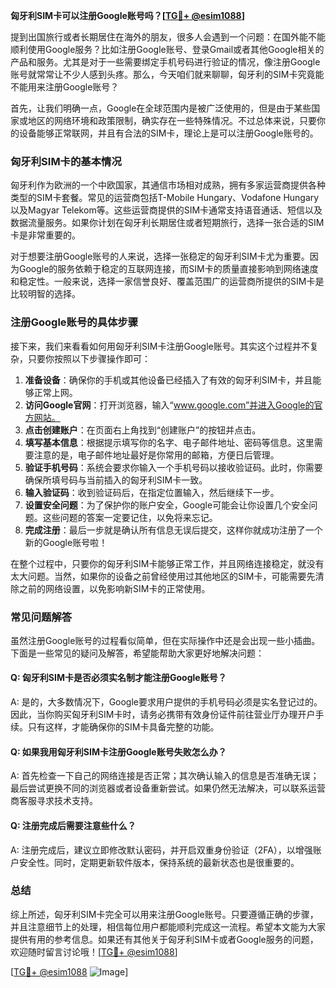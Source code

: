 **匈牙利SIM卡可以注册Google账号吗？[[TG💪+ @esim1088](https://t.me/s/esim1088)]**

提到出国旅行或者长期居住在海外的朋友，很多人会遇到一个问题：在国外能不能顺利使用Google服务？比如注册Google账号、登录Gmail或者其他Google相关的产品和服务。尤其是对于一些需要绑定手机号码进行验证的情况，像注册Google账号就常常让不少人感到头疼。那么，今天咱们就来聊聊，匈牙利的SIM卡究竟能不能用来注册Google账号？

首先，让我们明确一点，Google在全球范围内是被广泛使用的，但是由于某些国家或地区的网络环境和政策限制，确实存在一些特殊情况。不过总体来说，只要你的设备能够正常联网，并且有合法的SIM卡，理论上是可以注册Google账号的。

### **匈牙利SIM卡的基本情况**

匈牙利作为欧洲的一个中欧国家，其通信市场相对成熟，拥有多家运营商提供各种类型的SIM卡套餐。常见的运营商包括T-Mobile Hungary、Vodafone Hungary以及Magyar Telekom等。这些运营商提供的SIM卡通常支持语音通话、短信以及数据流量服务。如果你计划在匈牙利长期居住或者短期旅行，选择一张合适的SIM卡是非常重要的。

对于想要注册Google账号的人来说，选择一张稳定的匈牙利SIM卡尤为重要。因为Google的服务依赖于稳定的互联网连接，而SIM卡的质量直接影响到网络速度和稳定性。一般来说，选择一家信誉良好、覆盖范围广的运营商所提供的SIM卡是比较明智的选择。

### **注册Google账号的具体步骤**

接下来，我们来看看如何用匈牙利SIM卡注册Google账号。其实这个过程并不复杂，只要你按照以下步骤操作即可：

1. **准备设备**：确保你的手机或其他设备已经插入了有效的匈牙利SIM卡，并且能够正常上网。
2. **访问Google官网**：打开浏览器，输入“www.google.com”并进入Google的官方网站。
3. **点击创建账户**：在页面右上角找到“创建账户”的按钮并点击。
4. **填写基本信息**：根据提示填写你的名字、电子邮件地址、密码等信息。这里需要注意的是，电子邮件地址最好是你常用的邮箱，方便日后管理。
5. **验证手机号码**：系统会要求你输入一个手机号码以接收验证码。此时，你需要确保所填号码与当前插入的匈牙利SIM卡一致。
6. **输入验证码**：收到验证码后，在指定位置输入，然后继续下一步。
7. **设置安全问题**：为了保护你的账户安全，Google可能会让你设置几个安全问题。这些问题的答案一定要记住，以免将来忘记。
8. **完成注册**：最后一步就是确认所有信息无误后提交，这样你就成功注册了一个新的Google账号啦！

在整个过程中，只要你的匈牙利SIM卡能够正常工作，并且网络连接稳定，就没有太大问题。当然，如果你的设备之前曾经使用过其他地区的SIM卡，可能需要先清除之前的网络设置，以免影响新SIM卡的正常使用。

### **常见问题解答**

虽然注册Google账号的过程看似简单，但在实际操作中还是会出现一些小插曲。下面是一些常见的疑问及解答，希望能帮助大家更好地解决问题：

#### **Q: 匈牙利SIM卡是否必须实名制才能注册Google账号？**
A: 是的，大多数情况下，Google要求用户提供的手机号码必须是实名登记过的。因此，当你购买匈牙利SIM卡时，请务必携带有效身份证件前往营业厅办理开户手续。只有这样，才能确保你的SIM卡具备完整的功能。

#### **Q: 如果我用匈牙利SIM卡注册Google账号失败怎么办？**
A: 首先检查一下自己的网络连接是否正常；其次确认输入的信息是否准确无误；最后尝试更换不同的浏览器或者设备重新尝试。如果仍然无法解决，可以联系运营商客服寻求技术支持。

#### **Q: 注册完成后需要注意些什么？**
A: 注册完成后，建议立即修改默认密码，并开启双重身份验证（2FA），以增强账户安全性。同时，定期更新软件版本，保持系统的最新状态也是很重要的。

### **总结**

综上所述，匈牙利SIM卡完全可以用来注册Google账号。只要遵循正确的步骤，并且注意细节上的处理，相信每位用户都能顺利完成这一流程。希望本文能为大家提供有用的参考信息。如果还有其他关于匈牙利SIM卡或者Google服务的问题，欢迎随时留言讨论哦！[[TG💪+ @esim1088](https://t.me/s/esim1088)]

[[TG💪+ @esim1088](https://t.me/s/esim1088) ![Image](https://i.postimg.cc/4NQfJmqS/Snipaste-2025-05-13-00-14-12.png)]